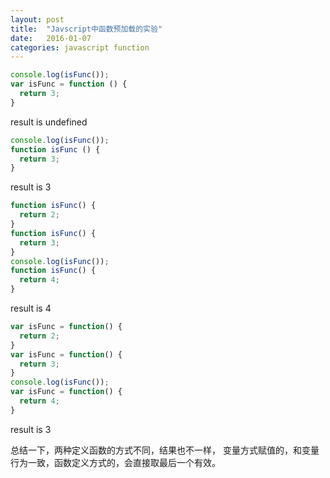 ```yaml
---
layout: post
title:  "Javscript中函数预加载的实验"
date:   2016-01-07
categories: javascript function
---
```



```javascript
console.log(isFunc());
var isFunc = function () {
  return 3;
}
```

result is undefined

```javascript
console.log(isFunc());
function isFunc () {
  return 3;
}
```

result is 3

```javascript
function isFunc() {
  return 2;
}
function isFunc() {
  return 3;
}
console.log(isFunc());
function isFunc() {
  return 4;
}
```

result is 4

```javascript
var isFunc = function() {
  return 2;
}
var isFunc = function() {
  return 3;
}
console.log(isFunc());
var isFunc = function() {
  return 4;
}
```

result is 3

总结一下，两种定义函数的方式不同，结果也不一样，
变量方式赋值的，和变量行为一致，函数定义方式的，会直接取最后一个有效。
